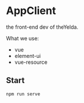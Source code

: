 # AppClient
the front-end dev of theYelda.

What we use:

- vue
- element-ui
- vue-resource

## Start
```
npm run serve
```

